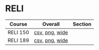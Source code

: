 # RELI

| Course | Overall | Section |
| ------ | ------- | ------- |
| RELI 150 | [csv](https://github.com/UCSD-Historical-Enrollment-Data/2025Spring/blob/main/overall/RELI%20150.csv), [png](https://raw.githubusercontent.com/UCSD-Historical-Enrollment-Data/2025Spring/main/plot_overall/RELI%20150.png), [wide](https://raw.githubusercontent.com/UCSD-Historical-Enrollment-Data/2025Spring/main/plot_overall_wide/RELI%20150.png) |  |
| RELI 189 | [csv](https://github.com/UCSD-Historical-Enrollment-Data/2025Spring/blob/main/overall/RELI%20189.csv), [png](https://raw.githubusercontent.com/UCSD-Historical-Enrollment-Data/2025Spring/main/plot_overall/RELI%20189.png), [wide](https://raw.githubusercontent.com/UCSD-Historical-Enrollment-Data/2025Spring/main/plot_overall_wide/RELI%20189.png) |  |

